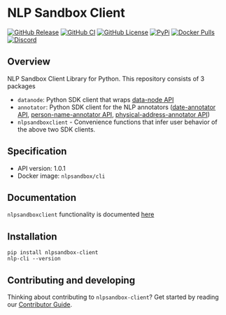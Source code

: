 # NLP Sandbox Client

[![GitHub Release](https://img.shields.io/github/release/nlpsandbox/nlpsandbox-client.svg?include_prereleases&color=94398d&labelColor=555555&logoColor=ffffff&style=for-the-badge&logo=github)](https://github.com/nlpsandbox/nlpsandbox-client/releases)
[![GitHub CI](https://img.shields.io/github/workflow/status/nlpsandbox/nlpsandbox-client/ci.svg?color=94398d&labelColor=555555&logoColor=ffffff&style=for-the-badge&logo=github)](https://github.com/nlpsandbox/nlpsandbox-client)
[![GitHub License](https://img.shields.io/github/license/nlpsandbox/nlpsandbox-client.svg?color=94398d&labelColor=555555&logoColor=ffffff&style=for-the-badge&logo=github)](https://github.com/nlpsandbox/nlpsandbox-client)
[![PyPi](https://img.shields.io/pypi/v/nlpsandbox-client.svg?color=94398d&labelColor=555555&logoColor=ffffff&style=for-the-badge&label=PyPi&logo=PyPi)](https://pypi.org/project/nlpsandbox-client)
[![Docker Pulls](https://img.shields.io/docker/pulls/nlpsandbox/cli.svg?color=94398d&labelColor=555555&logoColor=ffffff&style=for-the-badge&label=pulls&logo=docker)](https://hub.docker.com/r/nlpsandbox/cli)
[![Discord](https://img.shields.io/discord/770484164393828373.svg?color=94398d&labelColor=555555&logoColor=ffffff&style=for-the-badge&label=Discord&logo=discord)](https://discord.gg/Zb4ymtF "Realtime support / chat with the community and the team")

## Overview
NLP Sandbox Client Library for Python.  This repository consists of 3 packages

- `datanode`: Python SDK client that wraps [data-node API](https://nlpsandbox.github.io/nlpsandbox-schemas/data-node/latest/openapi.json)
- `annotator`: Python SDK client for the NLP annotators ([date-annotator API](https://nlpsandbox.github.io/nlpsandbox-schemas/date-annotator/latest/openapi.json), [person-name-annotator API](https://nlpsandbox.github.io/nlpsandbox-schemas/person-name-annotator/latest/openapi.json), [physical-address-annotator API](https://nlpsandbox.github.io/nlpsandbox-schemas/physical-address-annotator/latest/openapi.json))
- `nlpsandboxclient` - Convenience functions that infer user behavior of the above two SDK clients.

## Specification
- API version: 1.0.1
- Docker image: `nlpsandbox/cli`

## Documentation

`nlpsandboxclient` functionality is documented [here](https://nlpsandbox.github.io/nlpsandbox-client/)

## Installation

```
pip install nlpsandbox-client
nlp-cli --version
```

## Contributing and developing

Thinking about contributing to `nlpsandbox-client`? Get started by reading our [Contributor Guide](CONTRIBUTING.md).
